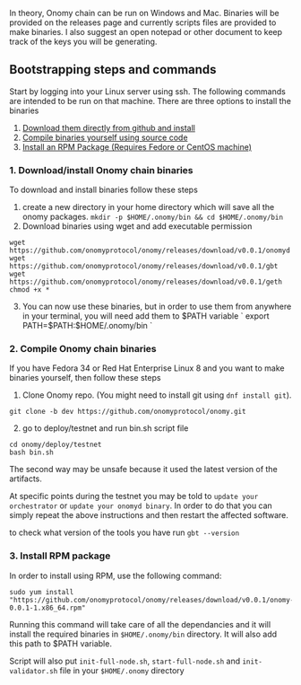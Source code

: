 
In theory, Onomy chain can be run on Windows and Mac. Binaries will be provided on the releases page and currently scripts files are provided to make binaries.
I also suggest an open notepad or other document to keep track of the keys you will be generating.

## Bootstrapping steps and commands

Start by logging into your Linux server using ssh. The following commands are intended to be run on that machine. There are three options to install the binaries
1. [Download them directly from github and install](#downloadInstall)
2. [Compile binaries yourself using source code](#compileInstall)
3. [Install an RPM Package (Requires Fedore or CentOS machine)](#rpmInstall)

### <a name="downloadInstall"></a> 1. Download/install Onomy chain binaries 
To download and install binaries follow these steps

1. create a new directory in your home directory which will save all the onomy packages. `mkdir -p $HOME/.onomy/bin && cd $HOME/.onomy/bin` 
2. Download binaries using wget and add executable permission
```
wget https://github.com/onomyprotocol/onomy/releases/download/v0.0.1/onomyd
wget https://github.com/onomyprotocol/onomy/releases/download/v0.0.1/gbt
wget https://github.com/onomyprotocol/onomy/releases/download/v0.0.1/geth
chmod +x *
```
3. You can now use these binaries, but in order to use them from anywhere in your terminal, you will need add them to $PATH variable
`
export PATH=$PATH:$HOME/.onomy/bin
`

### <a name="compileInstall"></a> 2. Compile Onomy chain binaries 
If you have Fedora 34 or Red Hat Enterprise Linux 8 and you want to make binaries yourself, then follow these steps
1. Clone Onomy repo. (You might need to install git using `dnf install git`).
```
git clone -b dev https://github.com/onomyprotocol/onomy.git
```
2. go to deploy/testnet and run bin.sh script file
```
cd onomy/deploy/testnet
bash bin.sh
```
The second way may be unsafe because it used the latest version of the artifacts.

At specific points during the testnet you may be told to `update your orchestrator` or `update your onomyd binary`. In order to do that you can simply repeat the above instructions and then restart the affected software.

to check what version of the tools you have run `gbt --version`

### <a name="rpmInstall"></a> 3. Install RPM package

In order to install using RPM, use the following command:
```
sudo yum install "https://github.com/onomyprotocol/onomy/releases/download/v0.0.1/onomy-0.0.1-1.x86_64.rpm"
```

Running this command will take care of all the dependancies and it will install the required binaries in `$HOME/.onomy/bin` directory. It will also add this path to $PATH variable.

Script will also put `init-full-node.sh`, `start-full-node.sh` and `init-validator.sh` file in your `$HOME/.onomy` directory
